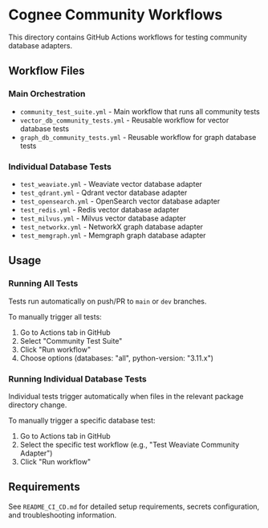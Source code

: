 # Cognee Community Workflows

This directory contains GitHub Actions workflows for testing community database adapters.

## Workflow Files

### Main Orchestration
- `community_test_suite.yml` - Main workflow that runs all community tests
- `vector_db_community_tests.yml` - Reusable workflow for vector database tests
- `graph_db_community_tests.yml` - Reusable workflow for graph database tests

### Individual Database Tests  
- `test_weaviate.yml` - Weaviate vector database adapter
- `test_qdrant.yml` - Qdrant vector database adapter
- `test_opensearch.yml` - OpenSearch vector database adapter
- `test_redis.yml` - Redis vector database adapter
- `test_milvus.yml` - Milvus vector database adapter
- `test_networkx.yml` - NetworkX graph database adapter
- `test_memgraph.yml` - Memgraph graph database adapter

## Usage

### Running All Tests
Tests run automatically on push/PR to `main` or `dev` branches.

To manually trigger all tests:
1. Go to Actions tab in GitHub
2. Select "Community Test Suite"
3. Click "Run workflow"
4. Choose options (databases: "all", python-version: "3.11.x")

### Running Individual Database Tests
Individual tests trigger automatically when files in the relevant package directory change.

To manually trigger a specific database test:
1. Go to Actions tab in GitHub
2. Select the specific test workflow (e.g., "Test Weaviate Community Adapter")
3. Click "Run workflow"

## Requirements

See `README_CI_CD.md` for detailed setup requirements, secrets configuration, and troubleshooting information. 